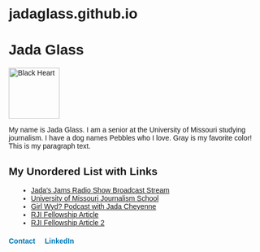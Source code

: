 # jadaglass.github.io
<html lang="en">
<head>
    <meta charset="UTF-8">
    <meta name="viewport" content="width=device-width, initial-scale=1.0">
    <title>Jada Glass Website
    </title>
    <style>
        body {
            font-family: Arial, sans-serif;
            margin: 20px;
        }
        .custom-list {
            list-style-type: disc;
            margin-left: 20px;
        }
        nav {
            margin-top: 20px;
        }
        nav a {
            margin-right: 15px;
            text-decoration: none;
            color: #0077b5;
            font-weight: bold;
        }
        nav a:hover {
            text-decoration: underline;
        }
    </style>
</head>
<body>

   <h1>Jada Glass
</h1>
<a href="mailto:jcg2wc@umsystem.edu">
         <img src="https://github.com/user-attachments/assets/059c87d0-0067-4818-846d-539b64e5aefd" alt="Black Heart" style="width:100px;height:100px;">
    </a>
<p>My name is Jada Glass. I am a senior at the University of Missouri studying journalism. I have a dog names Pebbles who I love. Gray is my favorite color! This is my paragraph text.</p>
<body>
    <h2>My Unordered List with Links</h2>
    <ul class="custom-list">
        <li><a href="https://kcou.fm">Jada's Jams Radio Show Broadcast Stream</a></li>
        <li><a href="https://journalism.missouri.edu">University of Missouri Journalism School</a></li>
        <li><a href="https://www.youtube.com/@Jada.Cheyenne">Girl Wyd? Podcast with Jada Cheyenne</a></li>
        <li><a href="https://rjionline.org/news/developing-a-tiktok-campaign-to-boost-high-school-sports-coverage">RJI Fellowship Article</a></li>
        <li><a href="https://rjionline.org/news/how-to-increase-community-engagement-on-facebook">RJI Fellowship Article 2</a></li>
    </ul>
  <nav>
        <a href="Contact">Contact</a> <Contact>
        <a href="https://www.linkedin.com/in/jada-glass-20a496227" target="_blank">LinkedIn</a>
    </nav>
</body>
</html>
